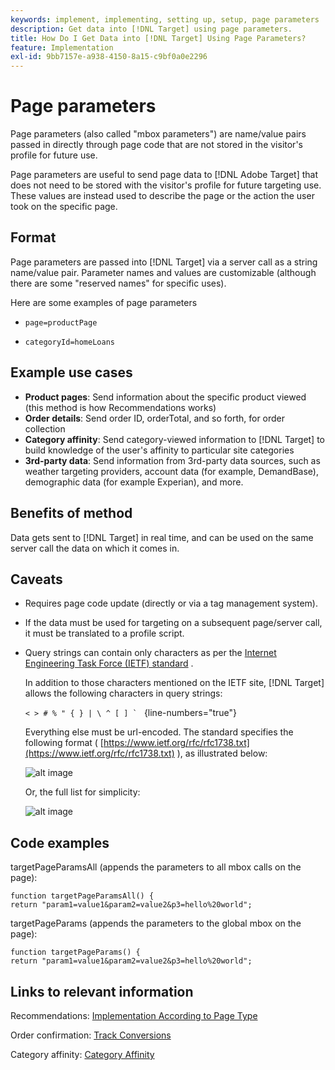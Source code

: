 ```yaml
---
keywords: implement, implementing, setting up, setup, page parameters
description: Get data into [!DNL Target] using page parameters.
title: How Do I Get Data into [!DNL Target] Using Page Parameters?
feature: Implementation
exl-id: 9bb7157e-a938-4150-8a15-c9bf0a0e2296
---
```

# Page parameters

Page parameters (also called "mbox parameters") are name/value pairs passed in directly through page code that are not stored in the visitor's profile for future use.

Page parameters are useful to send page data to [!DNL Adobe Target] that does not need to be stored with the visitor's profile for future targeting use. These values are instead used to describe the page or the action the user took on the specific page.

## Format

Page parameters are passed into [!DNL Target] via a server call as a string name/value pair. Parameter names and values are customizable (although there are some "reserved names" for specific uses).

Here are some examples of page parameters

* `page=productPage`

* `categoryId=homeLoans`

## Example use cases

* **Product pages**: Send information about the specific product viewed (this method is how Recommendations works)
* **Order details**: Send order ID, orderTotal, and so forth, for order collection
* **Category affinity**: Send category-viewed information to [!DNL Target] to build knowledge of the user's affinity to particular site categories
* **3rd-party data**: Send information from 3rd-party data sources, such as weather targeting providers, account data (for example, DemandBase), demographic data (for example Experian), and more.

## Benefits of method

Data gets sent to [!DNL Target] in real time, and can be used on the same server call the data on which it comes in.

## Caveats

* Requires page code update (directly or via a tag management system).
* If the data must be used for targeting on a subsequent page/server call, it must be translated to a profile script.
* Query strings can contain only characters as per the [Internet Engineering Task Force (IETF) standard](https://www.ietf.org/rfc/rfc3986.txt) .

  In addition to those characters mentioned on the IETF site, [!DNL Target] allows the following characters in query strings:

  ```< > # % " { } | \ ^ [ ] ` ``` {line-numbers="true"}
  
  Everything else must be url-encoded. The standard specifies the following format ( [https://www.ietf.org/rfc/rfc1738.txt](https://www.ietf.org/rfc/rfc1738.txt) ), as illustrated below:

  ![alt image](assets/ietf1.png)

  Or, the full list for simplicity:

  ![alt image](assets/ietf2.png)

## Code examples

targetPageParamsAll (appends the parameters to all mbox calls on the page):

`function targetPageParamsAll() { return "param1=value1&param2=value2&p3=hello%20world";`

targetPageParams (appends the parameters to the global mbox on the page):

`function targetPageParams() { return "param1=value1&param2=value2&p3=hello%20world";`

## Links to relevant information

Recommendations: [Implementation According to Page Type](https://experienceleague.adobe.com/docs/target/using/recommendations/plan-implement.html)

Order confirmation: [Track Conversions](../../implement/client-side/atjs/how-to-deployatjs/implement-target-without-a-tag-manager.md#track-conversions)

Category affinity: [Category Affinity](https://experienceleague.adobe.com/docs/target/using/audiences/visitor-profiles/category-affinity.html)
